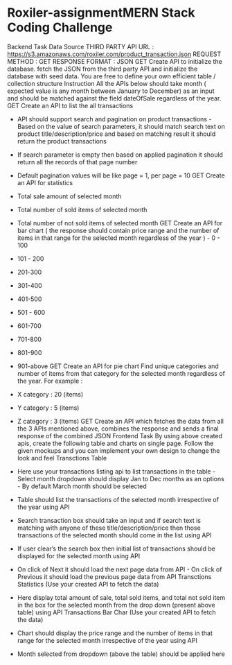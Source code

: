 # Roxiler-assignmentMERN Stack Coding Challenge 
Backend Task 
Data Source 
THIRD PARTY API URL : https://s3.amazonaws.com/roxiler.com/product_transaction.json REQUEST METHOD : GET 
RESPONSE FORMAT : JSON 
GET 
Create API to initialize the database. fetch the JSON from the third party API and initialize the database with seed data. You are free to define your own efficient table / collection structure 
Instruction 
All the APIs below should take month ( expected value is any month between January to December) as an input and should be matched against the field dateOfSale regardless of the year. 
GET 
Create an API to list the all transactions 
- API should support search and pagination on product transactions - Based on the value of search parameters, it should match search text on product title/description/price and based on matching result it should return the product transactions 
- If search parameter is empty then based on applied pagination it should return all the records of that page number 
- Default pagination values will be like page = 1, per page = 10 
GET 
Create an API for statistics 
- Total sale amount of selected month 
- Total number of sold items of selected month 
- Total number of not sold items of selected month
GET 
Create an API for bar chart ( the response should contain price range and the number of items in that range for the selected month regardless of the year ) - 0 - 100 
- 101 - 200 
- 201-300 
- 301-400 
- 401-500 
- 501 - 600 
- 601-700 
- 701-800 
- 801-900 
- 901-above 
GET 
Create an API for pie chart Find unique categories and number of items from that category for the selected month regardless of the year. 
For example : 
- X category : 20 (items) 
- Y category : 5 (items) 
- Z category : 3 (items) 
GET 
Create an API which fetches the data from all the 3 APIs mentioned above, combines the response and sends a final response of the combined JSON
Frontend Task 
By using above created apis, create the following table and charts on single page. Follow the given mockups and you can implement your own design to change the look and feel 
Transctions Table 

- Here use your transactions listing api to list transactions in the table - Select month dropdown should display Jan to Dec months as an options - By default March month should be selected 
- Table should list the transactions of the selected month irrespective of the year using API 
- Search transaction box should take an input and if search text is matching with anyone of these title/description/price then those transactions of the selected month should come in the list using API 
- If user clear’s the search box then initial list of transactions should be displayed for the selected month using API 
- On click of Next it should load the next page data from API - On click of Previous it should load the previous page data from API
Transctions Statistics (Use your created API to fetch the data) 
- Here display total amount of sale, total sold items, and total not sold item in the box for the selected month from the drop down (present above table) using API 
Transactions Bar Char (Use your created API to fetch the data) 
- Chart should display the price range and the number of items in that range for the selected month irrespective of the year using API 
- Month selected from dropdown (above the table) should be applied here
